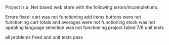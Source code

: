 Project is a .Net based web store with the following errors/incompletions. 

Errors fixed:
cart was not functioning
add items buttons were not functioning
cart totals and averages were not functioning
stock was not updating
language selection was not functioning
project failed 7/8 unit tests

all problems fixed and unit tests pass
